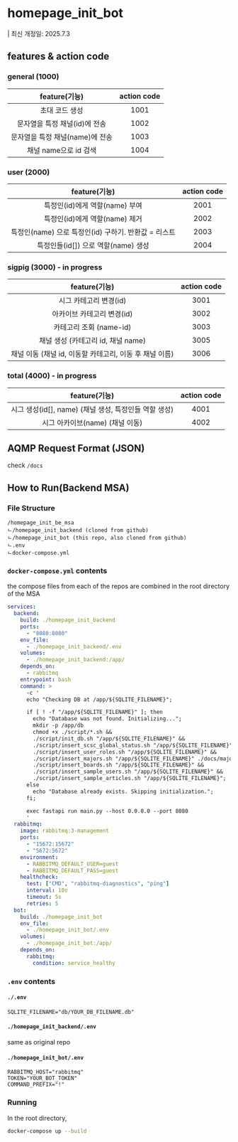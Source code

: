 # homepage_init_bot

| 최신 개정일: 2025.7.3

## features & action code

### general (1000)

|feature(기능)|action code|
|:-----------:|:---------:|
| 초대 코드 생성 | 1001 |
| 문자열을 특정 채널(id)에 전송 | 1002 |
| 문자열을 특정 채널(name)에 전송 | 1003 |
| 채널 name으로 id 검색 | 1004 |

### user (2000)

|feature(기능)|action code|
|:-----------:|:---------:|
| 특정인(id)에게 역할(name) 부여 | 2001 |
| 특정인(id)에게 역할(name) 제거 | 2002 |
| 특정인(name) 으로 특정인(id) 구하기. 반환값 = 리스트 | 2003 |
| 특정인들(id[]) 으로 역할(name) 생성 | 2004 |

### sigpig (3000) - in progress

|feature(기능)|action code|
|:-----------:|:---------:|
| 시그 카테고리 변경(id) | 3001 |
| 아카이브 카테고리 변경(id) | 3002 |
| 카테고리 조회 (name-id) | 3003 |
| 채널 생성 (카테고리 id, 채널 name) | 3005 |
| 채널 이동 (채널 id, 이동할 카테고리, 이동 후 채널 이름) | 3006 |

### total (4000) - in progress

|feature(기능)|action code|
|:-----------:|:---------:|
| 시그 생성(id[], name) (채널 생성, 특정인들 역할 생성) | 4001 |
| 시그 아카이브(name) (채널 이동) | 4002 |


## AQMP Request Format (JSON)

check `/docs`

## How to Run(Backend MSA)

### File Structure

```
/homepage_init_be_msa
ㄴ/homepage_init_backend (cloned from github)
ㄴ/homepage_init_bot (this repo, also cloned from github)
ㄴ.env
ㄴdocker-compose.yml
```

### `docker-compose.yml` contents

the compose files from each of the repos are combined in the root directory of the MSA

```yaml
services:
  backend:
    build: ./homepage_init_backend
    ports:
      - "8080:8080"
    env_file:
      - ./homepage_init_backend/.env
    volumes:
      - ./homepage_init_backend:/app/
    depends_on:
      - rabbitmq
    entrypoint: bash
    command: >
      -c '
      echo "Checking DB at /app/${SQLITE_FILENAME}";

      if [ ! -f "/app/${SQLITE_FILENAME}" ]; then
        echo "Database was not found. Initializing...";
        mkdir -p /app/db
        chmod +x ./script/*.sh &&
        ./script/init_db.sh "/app/${SQLITE_FILENAME}" &&
        ./script/insert_scsc_global_status.sh "/app/${SQLITE_FILENAME}" &&
        ./script/insert_user_roles.sh "/app/${SQLITE_FILENAME}" &&
        ./script/insert_majors.sh "/app/${SQLITE_FILENAME}" ./docs/majors.csv &&
        ./script/insert_boards.sh "/app/${SQLITE_FILENAME}" &&
        ./script/insert_sample_users.sh "/app/${SQLITE_FILENAME}" &&
        ./script/insert_sample_articles.sh "/app/${SQLITE_FILENAME}";
      else
        echo "Database already exists. Skipping initialization.";
      fi;

      exec fastapi run main.py --host 0.0.0.0 --port 8080
      '
  rabbitmq:
    image: rabbitmq:3-management
    ports:
      - "15672:15672"
      - "5672:5672"
    environment:
      - RABBITMQ_DEFAULT_USER=guest
      - RABBITMQ_DEFAULT_PASS=guest
    healthcheck:
      test: ["CMD", "rabbitmq-diagnostics", "ping"]
      interval: 10s
      timeout: 5s
      retries: 5
  bot:
    build: ./homepage_init_bot
    env_file:
      - ./homepage_init_bot/.env
    volumes:
      - ./homepage_init_bot:/app/
    depends_on:
      rabbitmq:
        condition: service_healthy
```

### `.env` contents

#### `./.env`

```
SQLITE_FILENAME="db/YOUR_DB_FILENAME.db"
```

#### `./homepage_init_backend/.env`

same as original repo

#### `./homepage_init_bot/.env`

```
RABBITMQ_HOST="rabbitmq"
TOKEN="YOUR_BOT_TOKEN"
COMMAND_PREFIX="!"
```

### Running

In the root directory,

```bash
docker-compose up --build
```
